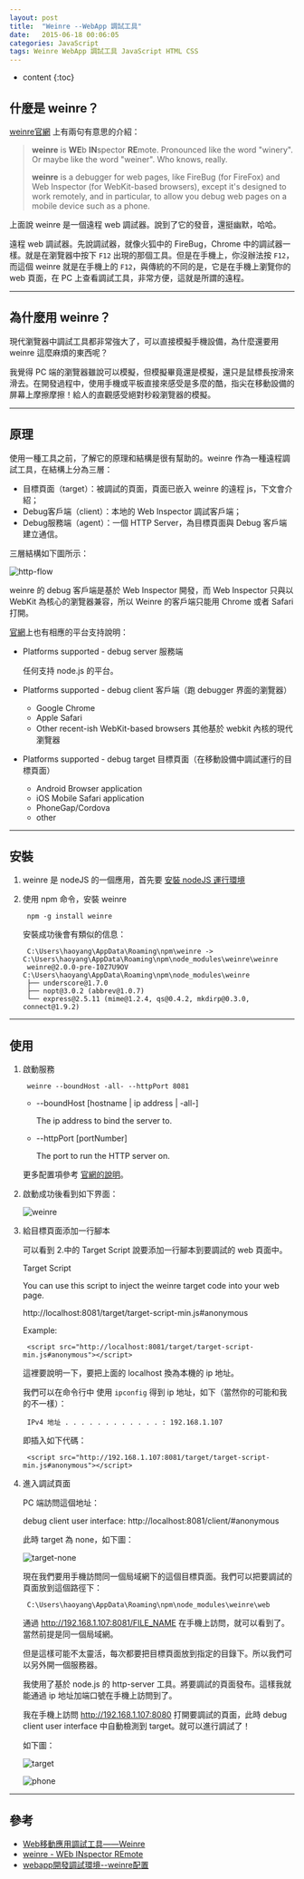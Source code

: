 ```yaml
---
layout: post
title:  "Weinre --WebApp 調試工具"
date:   2015-06-18 00:06:05
categories: JavaScript
tags: Weinre WebApp 調試工具 JavaScript HTML CSS
---
```


* content
{:toc}


## 什麼是 weinre？

[weinre官網](http://people.apache.org/~pmuellr/weinre/docs/latest/Home.html) 上有兩句有意思的介紹：

> **weinre** is **WE**b **IN**spector **RE**mote. Pronounced like the word "winery". Or maybe like the word "weiner". Who knows, really.
>
> **weinre** is a debugger for web pages, like FireBug (for FireFox) and Web Inspector (for WebKit-based browsers), except it's designed to work remotely, and in particular, to allow you debug web pages on a mobile device such as a phone.





上面說 weinre 是一個遠程 web 調試器。說到了它的發音，還挺幽默，哈哈。

遠程 web 調試器。先說調試器，就像火狐中的 FireBug，Chrome 中的調試器一樣。就是在瀏覽器中按下 `F12` 出現的那個工具。但是在手機上，你沒辦法按 `F12`，而這個 weinre 就是在手機上的 `F12`，與傳統的不同的是，它是在手機上瀏覽你的 web 頁面，在 PC 上查看調試工具，非常方便，這就是所謂的遠程。

---

## 為什麼用 weinre？

現代瀏覽器中調試工具都非常強大了，可以直接模擬手機設備，為什麼還要用 weinre 這麼麻煩的東西呢？

我覺得 PC 端的瀏覽器雖說可以模擬，但模擬畢竟還是模擬，還只是鼠標長按滑來滑去。在開發過程中，使用手機或平板直接來感受是多麼的酷，指尖在移動設備的屏幕上摩擦摩擦！給人的直觀感受絕對秒殺瀏覽器的模擬。

---

## 原理

使用一種工具之前，了解它的原理和結構是很有幫助的。weinre 作為一種遠程調試工具，在結構上分為三層：

* 目標頁面（target）：被調試的頁面，頁面已嵌入 weinre 的遠程 js，下文會介紹；
* Debug客戶端（client）：本地的 Web Inspector 調試客戶端；
* Debug服務端（agent）：一個 HTTP Server，為目標頁面與 Debug 客戶端建立通信。

三層結構如下圖所示：

![http-flow](http://muellerware.org/papers/weinre/images/http-flow.png)

weinre 的 debug 客戶端是基於 Web Inspector 開發，而 Web Inspector 只與以 WebKit 為核心的瀏覽器兼容，所以 Weinre 的客戶端只能用 Chrome 或者 Safari 打開。

[官網](http://people.apache.org/~pmuellr/weinre/docs/latest/Home.html)上也有相應的平台支持說明：

* Platforms supported - debug server 服務端

    任何支持 node.js 的平台。

* Platforms supported - debug client 客戶端（跑 debugger 界面的瀏覽器）

    * Google Chrome
    * Apple Safari
    * Other recent-ish WebKit-based browsers 其他基於 webkit 內核的現代瀏覽器

* Platforms supported - debug target 目標頁面（在移動設備中調試運行的目標頁面）

    * Android Browser application
    * iOS Mobile Safari application
    * PhoneGap/Cordova
    * other

---

## 安裝

1. weinre 是 nodeJS 的一個應用，首先要 [安裝 nodeJS 運行環境](https://nodejs.org/)
2. 使用 npm 命令，安裝 weinre

        npm -g install weinre

    安裝成功後會有類似的信息：

        C:\Users\haoyang\AppData\Roaming\npm\weinre -> C:\Users\haoyang\AppData\Roaming\npm\node_modules\weinre\weinre
        weinre@2.0.0-pre-I0Z7U9OV C:\Users\haoyang\AppData\Roaming\npm\node_modules\weinre
        ├── underscore@1.7.0
        ├── nopt@3.0.2 (abbrev@1.0.7)
        └── express@2.5.11 (mime@1.2.4, qs@0.4.2, mkdirp@0.3.0, connect@1.9.2)

---

## 使用

1. 啟動服務

        weinre --boundHost -all- --httpPort 8081

    * --boundHost [hostname \| ip address \| -all-]

        The ip address to bind the server to.

    * --httpPort [portNumber]

        The port to run the HTTP server on.

    更多配置項參考 [官網的說明](http://people.apache.org/~pmuellr/weinre/docs/latest/Running.html)。

2. 啟動成功後看到如下界面：

    ![weinre](http://7q5cdt.com1.z0.glb.clouddn.com/blog-weinre.png)

3. 給目標頁面添加一行腳本

    可以看到 2.中的 Target Script 說要添加一行腳本到要調試的 web 頁面中。

    Target Script

    You can use this script to inject the weinre target code into your web page.

    http://localhost:8081/target/target-script-min.js#anonymous

    Example:

        <script src="http://localhost:8081/target/target-script-min.js#anonymous"></script>

    這裡要說明一下，要把上面的 localhost 換為本機的 ip 地址。

    我們可以在命令行中 使用 `ipconfig` 得到 ip 地址，如下（當然你的可能和我的不一樣）：

        IPv4 地址 . . . . . . . . . . . . : 192.168.1.107

    即插入如下代碼：

        <script src="http://192.168.1.107:8081/target/target-script-min.js#anonymous"></script>

4. 進入調試頁面

    PC 端訪問這個地址：

    debug client user interface:    http://localhost:8081/client/#anonymous

    此時 target 為 none，如下圖：

    ![target-none](http://7q5cdt.com1.z0.glb.clouddn.com/blog-target-none.png)

    現在我們要用手機訪問同一個局域網下的這個目標頁面。我們可以把要調試的頁面放到這個路徑下：

        C:\Users\haoyang\AppData\Roaming\npm\node_modules\weinre\web

    通過 http://192.168.1.107:8081/FILE_NAME 在手機上訪問，就可以看到了。當然前提是同一個局域網。

    但是這樣可能不太靈活，每次都要把目標頁面放到指定的目錄下。所以我們可以另外開一個服務器。

    我使用了基於 node.js 的 http-server 工具。將要調試的頁面發布。這樣我就能通過 ip 地址加端口號在手機上訪問到了。

    我在手機上訪問 http://192.168.1.107:8080 打開要調試的頁面，此時 debug client user interface 中自動檢測到 target。就可以進行調試了！

    如下圖：

    ![target](http://7q5cdt.com1.z0.glb.clouddn.com/blog-target.png)

    ![phone](http://7q5cdt.com1.z0.glb.clouddn.com/blog-1954958440_meitu_2.jpg)

---

## 參考

* [Web移動應用調試工具——Weinre](http://blog.csdn.net/dojotoolkit/article/details/6280924)
* [weinre - WEb INspector REmote](http://muellerware.org/papers/weinre/manual.html)
* [webapp開發調試環境--weinre配置](http://blog.csdn.net/smy_yu/article/details/38922315)

